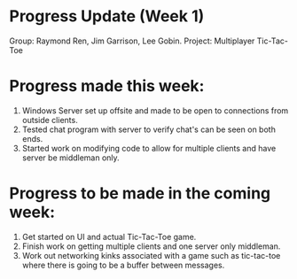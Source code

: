 # Progress Update (Week 1)
Group: Raymond Ren, Jim Garrison, Lee Gobin. 
Project: Multiplayer Tic-Tac-Toe

# Progress made this week:

1. Windows Server set up offsite and made to be open to connections from outside clients.
2. Tested chat program with server to verify chat's can be seen on both ends.
3. Started work on modifying code to allow for multiple clients and have server be middleman only.

# Progress to be made in the coming week:

1. Get started on UI and actual Tic-Tac-Toe game.
2. Finish work on getting multiple clients and one server only middleman.
3. Work out networking kinks associated with a game such as tic-tac-toe where there is going to be a buffer between messages.
